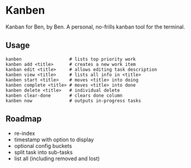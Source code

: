# Kanben

Kanban for Ben, by Ben. A personal, no-frills kanban tool
for the terminal.


## Usage

```
kanben                  # lists top priority work
kanben add <title>      # creates a new work item
kanban edit <title>     # allows editing task description
kanben view <title>     # lists all info in <title>
kanben start <title>    # moves <title> into doing
kanben complete <title> # moves <title> into done
kanben delete <title>   # individual delete
kanben clear-done       # clears done column
kanben now              # outputs in-progress tasks
```

## Roadmap
- re-index
- timestamp with option to display
- optional config buckets
- split task into sub-tasks
- list all (including removed and lost)
